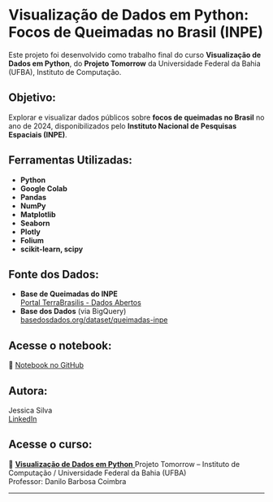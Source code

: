 # Visualização de Dados em Python: **Focos de Queimadas no Brasil (INPE)**

Este projeto foi desenvolvido como trabalho final do curso **Visualização de Dados em Python**, do **Projeto Tomorrow** da Universidade Federal da Bahia (UFBA), Instituto de Computação.

## Objetivo:

Explorar e visualizar dados públicos sobre **focos de queimadas no Brasil** no ano de 2024, disponibilizados pelo **Instituto Nacional de Pesquisas Espaciais (INPE)**.

## Ferramentas Utilizadas:

- **Python**
- **Google Colab**
- **Pandas**
- **NumPy**
- **Matplotlib**
- **Seaborn**
- **Plotly** 
- **Folium** 
- **scikit-learn, scipy**

## Fonte dos Dados:

- **Base de Queimadas do INPE**  
  [Portal TerraBrasilis - Dados Abertos](https://terrabrasilis.dpi.inpe.br/queimadas/portal/dados-abertos/)
- **Base dos Dados** (via BigQuery)  
  [basedosdados.org/dataset/queimadas-inpe](https://basedosdados.org/dataset/f06f3cdc-b539-409b-b311-1ff8878fb8d9)

## Acesse o notebook:

🔗 [Notebook no GitHub](https://github.com/jessicasilvacodes/dados-python-ufba/blob/main/projetofinal_ufba_JessicaSilva.ipynb)

## Autora:

Jessica Silva  
[LinkedIn](https://www.linkedin.com/in/sdsjessica/) 

## Acesse o curso:

🔗 [ **Visualização de Dados em Python** ](https://tomorrow.ufba.br/pt-br/visualizacao-dados)
Projeto Tomorrow – Instituto de Computação / Universidade Federal da Bahia (UFBA)  
Professor: Danilo Barbosa Coimbra  

---

